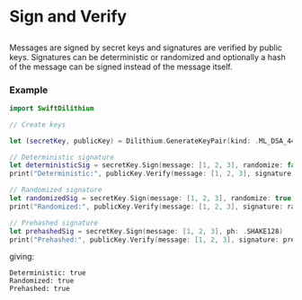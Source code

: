 # Sign and Verify

##

Messages are signed by secret keys and signatures are verified by public keys.
Signatures can be deterministic or randomized and optionally a hash of the message can be signed
instead of the message itself.

### Example

```swift
import SwiftDilithium

// Create keys

let (secretKey, publicKey) = Dilithium.GenerateKeyPair(kind: .ML_DSA_44)

// Deterministic signature
let deterministicSig = secretKey.Sign(message: [1, 2, 3], randomize: false)
print("Deterministic:", publicKey.Verify(message: [1, 2, 3], signature: deterministicSig))

// Randomized signature
let randomizedSig = secretKey.Sign(message: [1, 2, 3], randomize: true)
print("Randomized:", publicKey.Verify(message: [1, 2, 3], signature: randomizedSig))

// Prehashed signature
let prehashedSig = secretKey.Sign(message: [1, 2, 3], ph: .SHAKE128)
print("Prehashed:", publicKey.Verify(message: [1, 2, 3], signature: prehashedSig, ph: .SHAKE128))
```

giving:

```
Deterministic: true
Randomized: true
Prehashed: true
```
